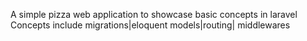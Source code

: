 A simple pizza web application to showcase basic concepts in laravel
Concepts include migrations|eloquent models|routing| middlewares
